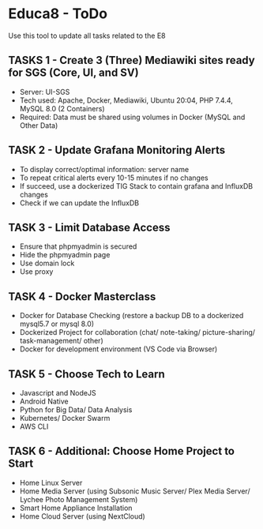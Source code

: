 # Educa8 - ToDo

Use this tool to update all tasks related to the E8

## TASKS 1 - Create 3 (Three) Mediawiki sites ready for SGS (Core, UI, and SV)

  * Server: UI-SGS
  * Tech used: Apache, Docker, Mediawiki, Ubuntu 20:04, PHP 7.4.4, MySQL 8.0 (2 Containers)
  * Required: Data must be shared using volumes in Docker (MySQL and Other Data)

## TASK 2 - Update Grafana Monitoring Alerts

  * To display correct/optimal information: server name
  * To repeat critical alerts every 10-15 minutes if no changes 
  * If succeed, use a dockerized TIG Stack to contain grafana and InfluxDB changes
  * Check if we can update the InfluxDB

## TASK 3 - Limit Database Access

  * Ensure that phpmyadmin is secured
  * Hide the phpmyadmin page
  * Use domain lock
  * Use proxy

## TASK 4 - Docker Masterclass

  * Docker for Database Checking (restore a backup DB to a dockerized mysql5.7 or mysql 8.0)
  * Dockerized Project for collaboration (chat/ note-taking/ picture-sharing/ task-management/ other)
  * Docker for development environment (VS Code via Browser)

## TASK 5 - Choose Tech to Learn

  * Javascript and NodeJS
  * Android Native
  * Python for Big Data/ Data Analysis
  * Kubernetes/ Docker Swarm
  * AWS CLI
 
## TASK 6 - Additional: Choose Home Project to Start

  * Home Linux Server
  * Home Media Server (using Subsonic Music Server/ Plex Media Server/ Lychee Photo Management System)
  * Smart Home Appliance Installation
  * Home Cloud Server (using NextCloud)
 
